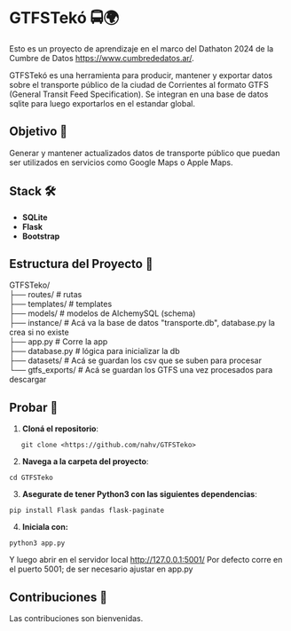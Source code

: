 # GTFSTekó 🚍🌍

Esto es un proyecto de aprendizaje en el marco del Dathaton 2024 de la Cumbre de Datos <https://www.cumbrededatos.ar/>.

GTFSTekó es una herramienta para producir, mantener y exportar datos sobre el transporte público de la ciudad de Corrientes al formato GTFS (General Transit Feed Specification). Se integran en una base de datos sqlite para luego exportarlos en el estandar global.

## Objetivo 🎯

Generar y mantener actualizados datos de transporte público que puedan ser utilizados en servicios como Google Maps o Apple Maps.

## Stack 🛠️

- **SQLite**
- **Flask**
- **Bootstrap**

## Estructura del Proyecto 📁

GTFSTeko/ <br>
├── routes/             # rutas <br>
├── templates/          # templates <br>
├── models/             # modelos de AlchemySQL (schema) <br>
├── instance/           # Acá va la base de datos "transporte.db", database.py la crea si no existe <br>
├── app.py              # Corre la app <br>
├── database.py         # lógica para inicializar la db <br>
├── datasets/           # Acá se guardan los csv que se suben para procesar <br>
└── gtfs_exports/       # Acá se guardan los GTFS una vez procesados para descargar <br>


## Probar 🚀

1. **Cloná el repositorio**:
```
   git clone <https://github.com/nahv/GTFSTeko>
```
2. **Navega a la carpeta del proyecto**:
```
cd GTFSTeko
```
3. **Asegurate de tener Python3 con las siguientes dependencias**:
```
pip install Flask pandas flask-paginate
```
4. **Iniciala con:**
```
python3 app.py
```
Y luego abrir en el servidor local <http://127.0.0.1:5001/>
Por defecto corre en el puerto 5001; de ser necesario ajustar en app.py

## Contribuciones 🤝

Las contribuciones son bienvenidas.